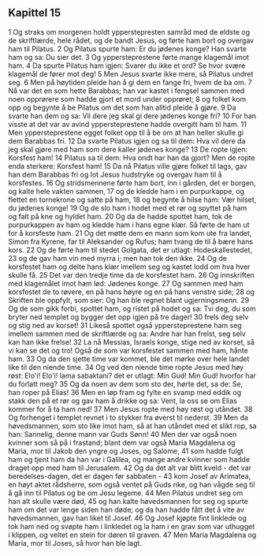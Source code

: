 ## Kapittel 15

1 Og straks om morgenen holdt ypperstepresten samråd med de eldste og de skriftlærde, hele rådet, og de bandt Jesus, og førte ham bort og overgav ham til Pilatus.
2 Og Pilatus spurte ham: Er du jødenes konge? Han svarte ham og sa: Du sier det.
3 Og yppersteprestene førte mange klagemål imot ham.
4 Da spurte Pilatus ham igjen: Svarer du ikke et ord? Se hvor svære klagemål de fører mot deg!
5 Men Jesus svarte ikke mere, så Pilatus undret seg.
6 Men på høytiden pleide han å gi dem en fange fri, hvem de ba om.
7 Nå var det en som hette Barabbas; han var kastet i fengsel sammen med noen opprørere som hadde gjort et mord under opprøret;
8 og folket kom opp og begynte å be Pilatus om det som han alltid pleide å gjøre.
9 Da svarte han dem og sa: Vil dere jeg skal gi dere jødenes konge fri?
10 For han visste at det var av avind yppersteprestene hadde overgitt ham til ham.
11 Men yppersteprestene egget folket opp til å be om at han heller skulle gi dem Barabbas fri.
12 Da svarte Pilatus igjen og sa til dem: Hva vil dere da jeg skal gjøre med ham som dere kaller jødenes konge?
13 De ropte igjen: Korsfest ham!
14 Pilatus sa til dem: Hva ondt har han da gjort? Men de ropte enda sterkere: Korsfest ham!
15 Da nå Pilatus ville gjøre folket til lags, gav han dem Barabbas fri og lot Jesus hudstryke og overgav ham til å korsfestes.
16 Og stridsmennene førte ham bort, inn i gården, det er borgen, og kalte hele vakten sammen,
17 og de kledde ham i en purpurkappe, og flettet en tornekrone og satte på ham,
18 og begynte å hilse ham: Vær hilset, du jødenes konge!
19 Og de slo ham i hodet med et rør og spyttet på ham og falt på kne og hyldet ham.
20 Og da de hadde spottet ham, tok de purpurkappen av ham og kledde ham i hans egne klær. Så førte de ham ut for å korsfeste ham.
21 Og det møtte dem en mann som kom ute fra landet, Simon fra Kyrene, far til Aleksander og Rufus; ham tvang de til å bære hans kors.
22 Og de førte ham til stedet Golgata, det er utlagt: Hodeskallestedet,
23 og de gav ham vin med myrra i; men han tok den ikke.
24 Og de korsfestet ham og delte hans klær imellem seg og kastet lodd om hva hver skulle få.
25 Det var den tredje time da de korsfestet ham.
26 Og innskriften med klagemålet imot ham lød: Jødenes konge.
27 Og sammen med ham korsfestet de to røvere, en på hans høyre og en på hans venstre side;
28 og Skriften ble oppfylt, som sier: Og han ble regnet blant ugjerningsmenn.
29 Og de som gikk forbi, spottet ham, og ristet på hodet og sa: Tvi deg, du som bryter ned templet og bygger det opp igjen på tre dager!
30 frels deg selv og stig ned av korset!
31 Likeså spottet også yppersteprestene ham seg imellem sammen med de skriftlærde og sa: Andre har han frelst, seg selv kan han ikke frelse!
32 La nå Messias, Israels konge, stige ned av korset, så vi kan se det og tro! Også de som var korsfestet sammen med ham, hånte ham.
33 Og da den sjette time var kommet, ble det mørke over hele landet like til den niende time.
34 Og ved den niende time ropte Jesus med høy røst: Elo'i! Elo'i! lama sabaktani? det er utlagt: Min Gud! Min Gud! hvorfor har du forlatt meg?
35 Og da noen av dem som sto der, hørte det, sa de: Se, han roper på Elias!
36 Men en løp fram og fylte en svamp med eddik og stakk den på et rør og gav ham å drikke og sa: Vent, la oss se om Elias kommer for å ta ham ned!
37 Men Jesus ropte med høy røst og utåndet.
38 Og forhenget i templet revnet i to stykker fra øverst til nederst.
39 Men da høvedsmannen, som sto like imot ham, så at han utåndet med et slikt rop, sa han: Sannelig, denne mann var Guds Sønn!
40 Men der var også noen kvinner som så på i frastand; blant dem var også Maria Magdalena og Maria, mor til Jakob den yngre og Joses, og Salome,
41 som hadde fulgt ham og tjent ham da han var i Galilea, og mange andre kvinner som hadde draget opp med ham til Jerusalem.
42 Og da det alt var blitt kveld - det var beredelses-dagen, det er dagen før sabbaten -
43 kom Josef av Arimatea, en høyt aktet rådsherre, som også ventet på Guds rike, og han vågde seg til å gå inn til Pilatus og be om Jesu legeme.
44 Men Pilatus undret seg om han alt skulle være død,
45 og han kalte høvedsmannen for seg og spurte ham om det var lenge siden han døde; og da han hadde fått det å vite av høvedsmannen, gav han liket til Josef.
46 Og Josef kjøpte fint linklede og tok ham ned og svøpte ham i linkledet og la ham i en grav som var uthugget i klippen, og veltet en stein for døren til graven.
47 Men Maria Magdalena og Maria, mor til Joses, så hvor han ble lagt.
